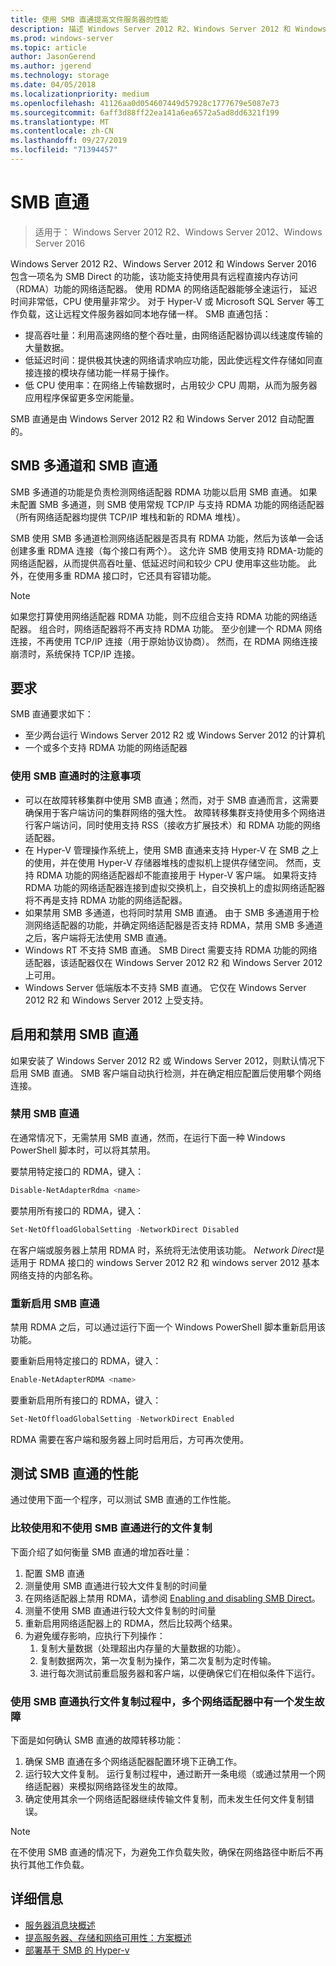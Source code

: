 ```yaml
---
title: 使用 SMB 直通提高文件服务器的性能
description: 描述 Windows Server 2012 R2、Windows Server 2012 和 Windows Server 2016 中的 SMB 直接功能。
ms.prod: windows-server
ms.topic: article
author: JasonGerend
ms.author: jgerend
ms.technology: storage
ms.date: 04/05/2018
ms.localizationpriority: medium
ms.openlocfilehash: 41126aa0d054607449d57928c1777679e5087e73
ms.sourcegitcommit: 6aff3d88ff22ea141a6ea6572a5ad8dd6321f199
ms.translationtype: MT
ms.contentlocale: zh-CN
ms.lasthandoff: 09/27/2019
ms.locfileid: "71394457"
---
```

# <a name="smb-direct"></a>SMB 直通

>适用于： Windows Server 2012 R2、Windows Server 2012、Windows Server 2016

Windows Server 2012 R2、Windows Server 2012 和 Windows Server 2016 包含一项名为 SMB Direct 的功能，该功能支持使用具有远程直接内存访问（RDMA）功能的网络适配器。 使用 RDMA 的网络适配器能够全速运行， 延迟时间非常低，CPU 使用量非常少。 对于 Hyper-V 或 Microsoft SQL Server 等工作负载，这让远程文件服务器如同本地存储一样。 SMB 直通包括：

- 提高吞吐量：利用高速网络的整个吞吐量，由网络适配器协调以线速度传输的大量数据。
- 低延迟时间：提供极其快速的网络请求响应功能，因此使远程文件存储如同直接连接的模块存储功能一样易于操作。
- 低 CPU 使用率：在网络上传输数据时，占用较少 CPU 周期，从而为服务器应用程序保留更多空闲能量。

SMB 直通是由 Windows Server 2012 R2 和 Windows Server 2012 自动配置的。

## <a name="smb-multichannel-and-smb-direct"></a>SMB 多通道和 SMB 直通

SMB 多通道的功能是负责检测网络适配器 RDMA 功能以启用 SMB 直通。 如果未配置 SMB 多通道，则 SMB 使用常规 TCP/IP 与支持 RDMA 功能的网络适配器（所有网络适配器均提供 TCP/IP 堆栈和新的 RDMA 堆栈）。

SMB 使用 SMB 多通道检测网络适配器是否具有 RDMA 功能，然后为该单一会话创建多重 RDMA 连接（每个接口有两个）。 这允许 SMB 使用支持 RDMA-功能的网络适配器，从而提供高吞吐量、低延迟时间和较少 CPU 使用率这些功能。 此外，在使用多重 RDMA 接口时，它还具有容错功能。

>[!NOTE]
>如果您打算使用网络适配器 RDMA 功能，则不应组合支持 RDMA 功能的网络适配器。 组合时，网络适配器将不再支持 RDMA 功能。
>至少创建一个 RDMA 网络连接，不再使用 TCP/IP 连接（用于原始协议协商）。 然而，在 RDMA 网络连接崩溃时，系统保持 TCP/IP 连接。

## <a name="requirements"></a>要求

SMB 直通要求如下：

- 至少两台运行 Windows Server 2012 R2 或 Windows Server 2012 的计算机
- 一个或多个支持 RDMA 功能的网络适配器

### <a name="considerations-when-using-smb-direct"></a>使用 SMB 直通时的注意事项

- 可以在故障转移集群中使用 SMB 直通；然而，对于 SMB 直通而言，这需要确保用于客户端访问的集群网络的强大性。 故障转移集群支持使用多个网络进行客户端访问，同时使用支持 RSS（接收方扩展技术）和 RDMA 功能的网络适配器。
- 在 Hyper-V 管理操作系统上，使用 SMB 直通来支持 Hyper-V 在 SMB 之上的使用，并在使用 Hyper-V 存储器堆栈的虚拟机上提供存储空间。 然而，支持 RDMA 功能的网络适配器却不能直接用于 Hyper-V 客户端。 如果将支持 RDMA 功能的网络适配器连接到虚拟交换机上，自交换机上的虚拟网络适配器将不再是支持 RDMA 功能的网络适配器。
- 如果禁用 SMB 多通道，也将同时禁用 SMB 直通。 由于 SMB 多通道用于检测网络适配器的功能，并确定网络适配器是否支持 RDMA，禁用 SMB 多通道之后，客户端将无法使用 SMB 直通。
- Windows RT 不支持 SMB 直通。 SMB Direct 需要支持 RDMA 功能的网络适配器，该适配器仅在 Windows Server 2012 R2 和 Windows Server 2012 上可用。
- Windows Server 低端版本不支持 SMB 直通。 它仅在 Windows Server 2012 R2 和 Windows Server 2012 上受支持。

## <a name="enabling-and-disabling-smb-direct"></a>启用和禁用 SMB 直通

如果安装了 Windows Server 2012 R2 或 Windows Server 2012，则默认情况下启用 SMB 直通。 SMB 客户端自动执行检测，并在确定相应配置后使用攀个网络连接。

### <a name="disable-smb-direct"></a>禁用 SMB 直通

在通常情况下，无需禁用 SMB 直通，然而，在运行下面一种 Windows PowerShell 脚本时，可以将其禁用。

要禁用特定接口的 RDMA，键入：

```PowerShell
Disable-NetAdapterRdma <name>
```

要禁用所有接口的 RDMA，键入：

```PowerShell
Set-NetOffloadGlobalSetting -NetworkDirect Disabled
```

在客户端或服务器上禁用 RDMA 时，系统将无法使用该功能。 *Network Direct*是适用于 RDMA 接口的 windows Server 2012 R2 和 windows server 2012 基本网络支持的内部名称。

### <a name="re-enable-smb-direct"></a>重新启用 SMB 直通

禁用 RDMA 之后，可以通过运行下面一个 Windows PowerShell 脚本重新启用该功能。

要重新启用特定接口的 RDMA，键入：

```PowerShell
Enable-NetAdapterRDMA <name>
```

要重新启用所有接口的 RDMA，键入：

```PowerShell
Set-NetOffloadGlobalSetting -NetworkDirect Enabled
```

RDMA 需要在客户端和服务器上同时启用后，方可再次使用。

## <a name="test-performance-of-smb-direct"></a>测试 SMB 直通的性能

通过使用下面一个程序，可以测试 SMB 直通的工作性能。

### <a name="compare-a-file-copy-with-and-without-using-smb-direct"></a>比较使用和不使用 SMB 直通进行的文件复制

下面介绍了如何衡量 SMB 直通的增加吞吐量：

1. 配置 SMB 直通
2. 测量使用 SMB 直通进行较大文件复制的时间量
3. 在网络适配器上禁用 RDMA，请参阅 [Enabling and disabling SMB Direct](#enabling-and-disabling-smb-direct)。
4. 测量不使用 SMB 直通进行较大文件复制的时间量
5. 重新启用网络适配器上的 RDMA，然后比较两个结果。
6. 为避免缓存影响，应执行下列操作：
    1. 复制大量数据（处理超出内存量的大量数据的功能）。
    2. 复制数据两次，第一次复制为操作，第二次复制为定时传输。
    3. 进行每次测试前重启服务器和客户端，以便确保它们在相似条件下运行。

### <a name="fail-one-of-multiple-network-adapters-during-a-file-copy-with-smb-direct"></a>使用 SMB 直通执行文件复制过程中，多个网络适配器中有一个发生故障

下面是如何确认 SMB 直通的故障转移功能：

1. 确保 SMB 直通在多个网络适配器配置环境下正确工作。
2. 运行较大文件复制。 运行复制过程中，通过断开一条电缆（或通过禁用一个网络适配器）来模拟网络路径发生的故障。
3. 确定使用其余一个网络适配器继续传输文件复制，而未发生任何文件复制错误。

>[!NOTE]
>在不使用 SMB 直通的情况下，为避免工作负载失败，确保在网络路径中断后不再执行其他工作负载。

## <a name="more-information"></a>详细信息

- [服务器消息块概述](file-server-smb-overview.md)
- [提高服务器、存储和网络可用性：方案概述](<https://docs.microsoft.com/previous-versions/windows/it-pro/windows-server-2012-r2-and-2012/hh831437(v%3dws.11)>)
- [部署基于 SMB 的 Hyper-v](<https://docs.microsoft.com/previous-versions/windows/it-pro/windows-server-2012-r2-and-2012/jj134187(v%3dws.11)>)
